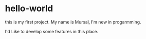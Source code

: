 # hello-world
this is my first project.
My name is Mursal, I'm new in progarmming.

I'd Like to develop some features in this place.

